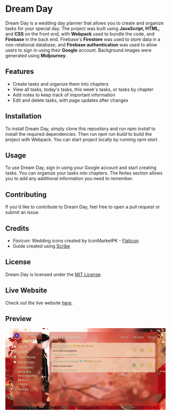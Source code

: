 # Dream Day
Dream Day is a wedding day planner that allows you to create and organize tasks for your special day. The project was built using **JavaScript, HTML,** and **CSS** on the front end, with **Webpack** used to bundle the code, and **Firebase** in the back end. Firebase's **Firestore** was used to store data in a non-relational database, and **Firebase authentication** was used to allow users to sign in using their **Google** account. Background images were generated using **Midjourney**.

## Features
- Create tasks and organize them into chapters
- View all tasks, today's tasks, this week's tasks, or tasks by chapter
- Add notes to keep track of important information
- Edit and delete tasks, with page updates after changes

## Installation
To install Dream Day, simply clone this repository and run *npm install* to install the required dependencies. Then run *npm run build* to build the project with Webpack. You can start project locally by running *npm start*.

## Usage
To use Dream Day, sign in using your Google account and start creating tasks. You can organize your tasks into chapters. The Notes section allows you to add any additional information you need to remember.

## Contributing
If you'd like to contribute to Dream Day, feel free to open a pull request or submit an issue.

## Credits
- *Favicon:* Wedding icons created by IconMarketPK - [Flaticon](https://www.flaticon.com/free-icons/wedding)
- Guide created using [Scribe](https://scribehow.com/)


## License
Dream Day is licensed under the [MIT License](https://opensource.org/license/mit/).

## Live Website
Check out the live website [here](https://dream-day-658b0.web.app/).

## Preview
![Dream day preview](/src/images/ghpreview.png)

